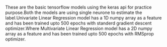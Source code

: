 These are the basic tensorflow models using the keras api for practice purpose.Both the models are using single neurone to estimate the label.Univariate Linear Regression model has a 1D numpy array as a feature and has been trained upto 500 epochs with standerd gradient descent optimizer.Where Multivariate Linear Regression model has a 2D numpy array as a feature and has been trained upto 500 epochs with RMSprop optimizer.
